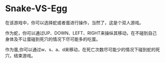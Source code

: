 # Snake-VS-Egg

 在该游戏中，你可以选择蛇或者蛋进行操作，当然了，这是个双人游戏。
  
 作为蛇，你可以通过UP、DOWN、LEFT、RIGHT来操纵其移动，在不碰到自己身体及不让蛋碰到死穴的情况下尽可能多的吃蛋。
 
 作为蛋,你可以通过w、s、a、d来移动，在死亡次数尽可能少的情况下碰到蛇的死穴，结束游戏。
